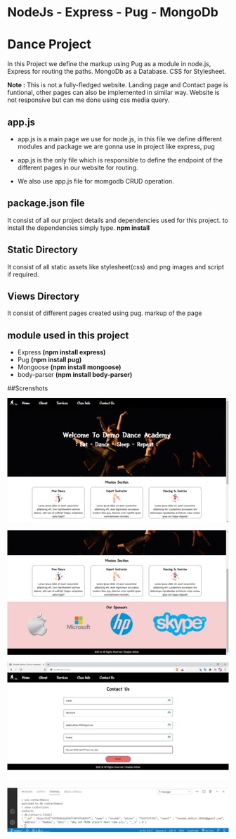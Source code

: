 # NodeJs - Express - Pug - MongoDb

# Dance Project 
In this Project we define the markup using Pug as a module in node.js, Express for routing the paths.
MongoDb as a Database.
CSS for Stylesheet.

**Note :** This is not a fully-fledged website. Landing page and Contact page is funtional, other pages can also be implemented in similar way. Website is not responsive but can me done using css media query.

## app.js

- app.js is a main page we use for node.js, in this file we define different modules and package we are gonna use in project like express, pug

- app.js is the only file which is responsible to define the endpoint of the different pages in our website for routing.

- We also use app.js file for momgodb CRUD operation.

## package.json file

It consist of all our project details and dependencies used for this project.
to install the dependencies simply type.
**npm install**

## Static Directory 

It consist of all static assets like stylesheet(css) and png images and script if required.

## Views Directory

It consist of different pages created using pug. markup of the page


## module used in this project
- Express **(npm install express)**
- Pug   **(npm install pug)**
- Mongoose **(npm install mongoose)**
- body-parser **(npm install body-parser)**

##Screnshots

![Home Page](screenshots/Home-page1.jpeg?raw=true "Home Page")

![Home page ss2](screenshots/Home-page2.jpeg?raw=true "Home Page")

![Contact Form Submission](screenshots/contact-page-submit.jpeg?raw=true "Contact Form Submission")

![MongoDb Collection](screenshots/mongo-contacts-collection.jpeg?raw=true "Confirming Data in Database")

